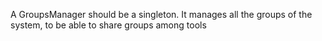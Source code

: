 A GroupsManager should be a singleton. It manages all the groups of the system, to be able to share groups among tools